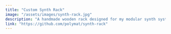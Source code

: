 ```yaml
---
title: "Custom Synth Rack"
image: "/assets/images/synth-rack.jpg"
description: "A handmade wooden rack designed for my modular synth system."
link: "https://github.com/polymat/synth-rack"
---
```

